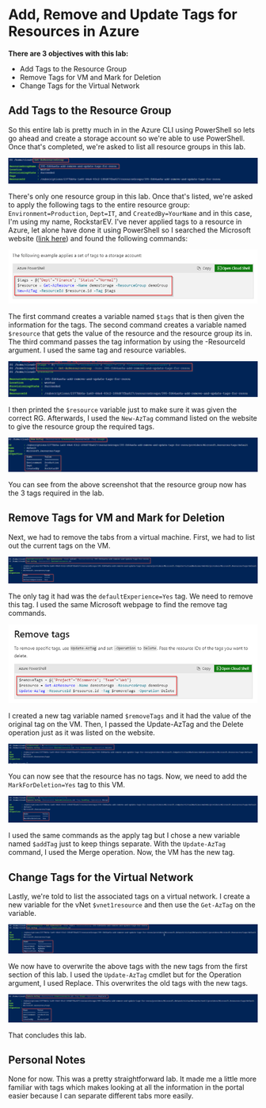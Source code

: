 # Add, Remove and Update Tags for Resources in Azure

**There are 3 objectives with this lab:**
* Add Tags to the Resource Group
* Remove Tags for VM and Mark for Deletion
* Change Tags for the Virtual Network



## Add Tags to the Resource Group

So this entire lab is pretty much in in the Azure CLI using PowerShell so lets go ahead and create a storage account so we're able to use PowerShell. Once that's completed, we're asked to list all resource groups in this lab.  

![Image](Add_Remove_Update_Tags1.png)

There's only one resource group in this lab. Once that's listed, we're asked to apply the following tags to the entire resource group: `Environment=Production`, `Dept=IT`, and `CreatedBy=YourName` and in this case, I'm using my name, RockstarEV. I've never applied tags
to a resource in Azure, let alone have done it using PowerShell so I searched the Microsoft website ([link here](https://learn.microsoft.com/en-us/azure/virtual-machines/windows/quick-create-powershell)) and found the following commands:

![Image](Add_Remove_Update_Tags9.png)

The first command creates a variable named `$tags` that is then given the information for the tags. The second command creates a variable named `$resource` that gets the value of the resource and the resource group its in. The third command passes the tag information
by using the -ResourceId argument. I used the same tag and resource variables. 

![Image](Add_Remove_Update_Tags2.png)

I then printed the `$resource` variable just to make sure it was given the correct RG. Afterwards, I used the `New-AzTag` command listed on the website to give the resource group the required tags.

![Image](Add_Remove_Update_Tags3.png)

You can see from the above screenshot that the resource group now has the 3 tags required in the lab. 

## Remove Tags for VM and Mark for Deletion

Next, we had to remove the tabs from a virtual machine. First, we had to list out the current tags on the VM.  

![Image](Add_Remove_Update_Tags4.png)

The only tag it had was the `defaultExperience=Yes` tag. We need to remove this tag. I used the same Microsoft webpage to find the remove tag commands. 

![Image](Add_Remove_Update_Tags10.png)

I created a new tag variable named `$removeTags` and it had the value of the original tag on the VM. Then, I passed the Update-AzTag and the Delete operation just as it was listed on the website. 

![Image](Add_Remove_Update_Tags5.png)

You can now see that the resource has no tags. Now, we need to add the `MarkForDeletion=Yes` tag to this VM. 

![Image](Add_Remove_Update_Tags6.png)

I used the same commands as the apply tag but I chose a new variable named `$addTag` just to keep things separate. With the `Update-AzTag` command, I used the Merge operation. Now, the VM has the new tag.



## Change Tags for the Virtual Network

Lastly, we're told to list the associated tags on a virtual network. I create a new variable for the vNet `$vnet1resource` and then use the `Get-AzTag` on the variable.

![Image](Add_Remove_Update_Tags7.png)

We now have to overwrite the above tags with the new tags from the first section of this lab. I used the `Update-AzTag` cmdlet but for the Operation argument, I used Replace. This overwrites the old tags with the new tags. 

![Image](Add_Remove_Update_Tags8.png)

That concludes this lab. 



## Personal Notes

None for now. This was a pretty straightforward lab. It made me a little more familiar with tags which makes looking at all the information in the portal easier because I can separate different tabs more easily. 
